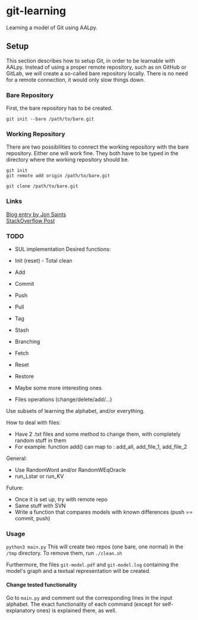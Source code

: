 # git-learning
Learning a model of Git using AALpy.

## Setup
This section describes how to setup Git, in order to be learnable with AALpy. Instead of using a proper remote repository, such as on GitHub or GitLab, we will create a so-called bare repository locally. There is no need for a remote connection, it would only slow things down.

### Bare Repository
First, the bare repository has to be created.
```
git init --bare /path/to/bare.git
```

### Working Repository
There are two possibilities to connect the working repository with the bare repository. Either one will work fine. They both have to be typed in the directory where the working repository should be.
```
git init
git remote add origin /path/to/bare.git
```
```
git clone /path/to/bare.git
```

### Links
[Blog entry by Jon Saints](https://www.saintsjd.com/2011/01/what-is-a-bare-git-repository/)  
[StackOverflow Post](https://stackoverflow.com/questions/10603671/how-to-add-a-local-repo-and-treat-it-as-a-remote-repo)

### TODO
- SUL implementation
Desired functions:
- Init (reset) - Total clean
- Add
- Commit
- Push
- Pull
- Tag
- Stash
- Branching
- Fetch
- Reset
- Restore
- Maybe some more interesting ones

- Files operations (change/delete/add/...)

Use subsets of learning the alphabet, and/or everything.

How to deal with files:
- Have 2 .txt files and some method to change them, with completely random stuff in them
- For example: function add() can map to : add_all, add_file_1, add_file_2

General:
- Use RandomWord and/or RandomWEqOracle
- run_Lstar or run_KV

Future:
- Once it is set up, try with remote repo
- Same stuff with SVN
- Write a function that compares models with known differences (push == commit, push)

### Usage

`python3 main.py`
This will create two repos (one bare, one normal) in the `/tmp` directory. To remove them, run `./clean.sh`

Furthermore, the files `git-model.pdf` and `git-model.log` containing the model's graph and a textual representation will be created.

#### Change tested functionality

Go to `main.py` and comment out the corresponding lines in the input alphabet. The exact functionality of each command (except for self-explanatory ones) is explained there, as well.
